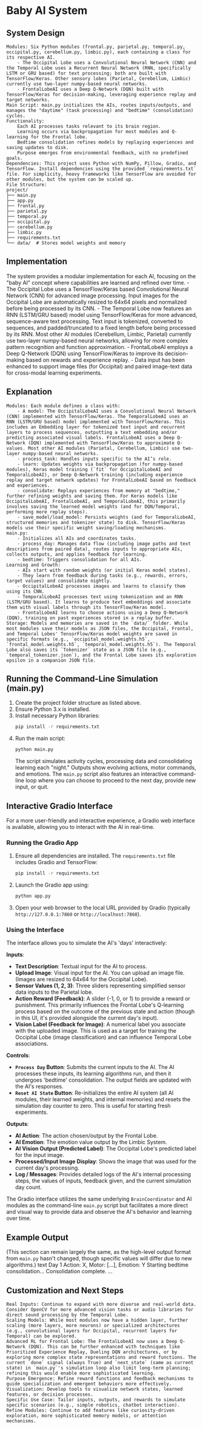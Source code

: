 # Baby AI System

## System Design

    Modules: Six Python modules (frontal.py, parietal.py, temporal.py, occipital.py, cerebellum.py, limbic.py), each containing a class for its respective AI.
        - The Occipital Lobe uses a Convolutional Neural Network (CNN) and the Temporal Lobe uses a Recurrent Neural Network (RNN, specifically LSTM or GRU based) for text processing; both are built with TensorFlow/Keras. Other sensory lobes (Parietal, Cerebellum, Limbic) currently use two-layer numpy-based neural networks.
        - FrontalLobeAI uses a Deep Q-Network (DQN) built with TensorFlow/Keras for decision-making, leveraging experience replay and target networks.
    Main Script: main.py initializes the AIs, routes inputs/outputs, and manages the "daytime" (task processing) and "bedtime" (consolidation) cycles.
    Functionality:
        Each AI processes tasks relevant to its brain region.
        Learning occurs via backpropagation for most modules and Q-learning for the Frontal lobe.
        Bedtime consolidation refines models by replaying experiences and saving updates to disk.
        Purpose emerges from environmental feedback, with no predefined goals.
    Dependencies: This project uses Python with NumPy, Pillow, Gradio, and TensorFlow. Install dependencies using the provided `requirements.txt` file. For simplicity, heavy frameworks like TensorFlow are avoided for other modules, but the system can be scaled up.
    File Structure:
    project/
    ├── main.py
    ├── app.py
    ├── frontal.py
    ├── parietal.py
    ├── temporal.py
    ├── occipital.py
    ├── cerebellum.py
    ├── limbic.py
    ├── requirements.txt
    └── data/  # Stores model weights and memory

## Implementation

The system provides a modular implementation for each AI, focusing on the "baby AI" concept where capabilities are learned and refined over time.
    - The Occipital Lobe uses a TensorFlow/Keras based Convolutional Neural Network (CNN) for advanced image processing. Input images for the Occipital Lobe are automatically resized to 64x64 pixels and normalized before being processed by its CNN.
    - The Temporal Lobe now features an RNN (LSTM/GRU based) model using TensorFlow/Keras for more advanced, sequence-aware text processing. Text input is tokenized, converted to sequences, and padded/truncated to a fixed length before being processed by its RNN. Most other AI modules (Cerebellum, Limbic, Parietal) currently use two-layer numpy-based neural networks, allowing for more complex pattern recognition and function approximation.
    - FrontalLobeAI employs a Deep Q-Network (DQN) using TensorFlow/Keras to improve its decision-making based on rewards and experience replay.
    - Data input has been enhanced to support image files (for Occipital) and paired image-text data for cross-modal learning experiments.

## Explanation

    Modules: Each module defines a class with:
        - A model: The OccipitalLobeAI uses a Convolutional Neural Network (CNN) implemented with TensorFlow/Keras. The TemporalLobeAI uses an RNN (LSTM/GRU based) model implemented with TensorFlow/Keras. This includes an Embedding layer for tokenized text input and recurrent layers to process sequences, outputting a text embedding and/or predicting associated visual labels. FrontalLobeAI uses a Deep Q-Network (DQN) implemented with TensorFlow/Keras to approximate Q-values. Most other AI modules (Parietal, Cerebellum, Limbic) use two-layer numpy-based neural networks.
        - process_task: Handles inputs specific to the AI’s role.
        - learn: Updates weights via backpropagation (for numpy-based modules), Keras model training (`fit` for OccipitalLobeAI and TemporalLobeAI), or Deep Q-Network training (including experience replay and target network updates) for FrontalLobeAI based on feedback and experiences.
        - consolidate: Replays experiences from memory at "bedtime," further refining weights and saving them. For Keras models like OccipitalLobeAI, FrontalLobeAI, and TemporalLobeAI, this primarily involves saving the learned model weights (and for DQN/Temporal, performing more replay steps).
        - save_model/load_model: Persists weights (and for TemporalLobeAI, structured memories and tokenizer state) to disk. TensorFlow/Keras models use their specific weight saving/loading mechanisms.
    main.py:
        - Initializes all AIs and coordinates tasks.
        - process_day: Manages data flow (including image paths and text descriptions from paired data), routes inputs to appropriate AIs, collects outputs, and applies feedback for learning.
        - bedtime: Triggers consolidation for all AIs.
    Learning and Growth:
        - AIs start with random weights (or initial Keras model states).
        - They learn from feedback during tasks (e.g., rewards, errors, target values) and consolidate nightly.
        - OccipitalLobeAI processes images and learns to classify them using its CNN.
        - TemporalLobeAI processes text using tokenization and an RNN (LSTM/GRU based). It learns to produce text embeddings and associate them with visual labels through its TensorFlow/Keras model.
        - FrontalLobeAI learns to choose actions using a Deep Q-Network (DQN), training on past experiences stored in a replay buffer.
    Storage: Models and memories are saved in the `data/` folder. While most modules save their models as JSON files, the Occipital, Frontal, and Temporal Lobes' TensorFlow/Keras model weights are saved in specific formats (e.g., `occipital_model.weights.h5`, `frontal_model.weights.h5`, `temporal_model.weights.h5`). The Temporal Lobe also saves its `Tokenizer` state as a JSON file (e.g., `temporal_tokenizer.json`), and the Frontal Lobe saves its exploration epsilon in a companion JSON file.

## Running the Command-Line Simulation (main.py)

1.  Create the project folder structure as listed above.
2.  Ensure Python 3.x is installed.
3.  Install necessary Python libraries:
    ```bash
    pip install -r requirements.txt
    ```
4.  Run the main script:
    ```bash
    python main.py
    ```
    The script simulates activity cycles, processing data and consolidating learning each "night." Outputs show evolving actions, motor commands, and emotions. The `main.py` script also features an interactive command-line loop where you can choose to proceed to the next day, provide new input, or quit.

## Interactive Gradio Interface

For a more user-friendly and interactive experience, a Gradio web interface is available, allowing you to interact with the AI in real-time.

### Running the Gradio App

1.  Ensure all dependencies are installed. The `requirements.txt` file includes Gradio and TensorFlow:
    ```bash
    pip install -r requirements.txt
    ```
2.  Launch the Gradio app using:
    ```bash
    python app.py
    ```
3.  Open your web browser to the local URL provided by Gradio (typically `http://127.0.0.1:7860` or `http://localhost:7860`).

### Using the Interface

The interface allows you to simulate the AI's 'days' interactively:

**Inputs**:
*   **Text Description**: Textual input for the AI to process.
*   **Upload Image**: Visual input for the AI. You can upload an image file. (Images are resized to 64x64 for the Occipital Lobe).
*   **Sensor Values (1, 2, 3)**: Three sliders representing simplified sensor data inputs to the Parietal lobe.
*   **Action Reward (Feedback)**: A slider (-1, 0, or 1) to provide a reward or punishment. This primarily influences the Frontal Lobe's Q-learning process based on the outcome of the previous state and action (though in this UI, it's provided alongside the current day's input).
*   **Vision Label (Feedback for Image)**: A numerical label you associate with the uploaded image. This is used as a target for training the Occipital Lobe (image classification) and can influence Temporal Lobe associations.

**Controls**:
*   **`Process Day` Button**: Submits the current inputs to the AI. The AI processes these inputs, its learning algorithms run, and then it undergoes 'bedtime' consolidation. The output fields are updated with the AI's responses.
*   **`Reset AI State` Button**: Re-initializes the entire AI system (all AI modules, their learned weights, and internal memories) and resets the simulation day counter to zero. This is useful for starting fresh experiments.

**Outputs**:
*   **AI Action**: The action chosen/output by the Frontal Lobe.
*   **AI Emotion**: The emotion value output by the Limbic System.
*   **AI Vision Output (Predicted Label)**: The Occipital Lobe's predicted label for the input image.
*   **Processed/Input Image Display**: Shows the image that was used for the current day's processing.
*   **Log / Messages**: Provides detailed logs of the AI's internal processing steps, the values of inputs, feedback given, and the current simulation day count.

The Gradio interface utilizes the same underlying `BrainCoordinator` and AI modules as the command-line `main.py` script but facilitates a more direct and visual way to provide data and observe the AI's behavior and learning over time.

## Example Output
(This section can remain largely the same, as the high-level output format from `main.py` hasn't changed, though specific values will differ due to new algorithms.)
text
Day 1
Action: X, Motor: [...], Emotion: Y
Starting bedtime consolidation...
Consolidation complete.
...

## Customization and Next Steps

    Real Inputs: Continue to expand with more diverse and real-world data. Consider OpenCV for more advanced vision tasks or audio libraries for direct sound processing by the Temporal Lobe.
    Scaling Models: While most modules now have a hidden layer, further scaling (more layers, more neurons) or specialized architectures (e.g., convolutional layers for Occipital, recurrent layers for Temporal) can be explored.
    Advanced RL for Frontal Lobe: The FrontalLobeAI now uses a Deep Q-Network (DQN). This can be further enhanced with techniques like Prioritized Experience Replay, Dueling DQN architectures, or by exploring more complex state representations and reward functions. The current `done` signal (always True) and `next_state` (same as current state) in `main.py`'s simulation loop also limit long-term planning; refining this would enable more sophisticated learning.
    Purpose Emergence: Refine reward functions and feedback mechanisms to guide specialization and emergent behaviors more effectively.
    Visualization: Develop tools to visualize network states, learned features, or decision processes.
    Specific Use Case: Tailor inputs, outputs, and rewards to simulate specific scenarios (e.g., simple robotics, chatbot interaction).
    Refine Modules: Continue to add features like curiosity-driven exploration, more sophisticated memory models, or attention mechanisms.

